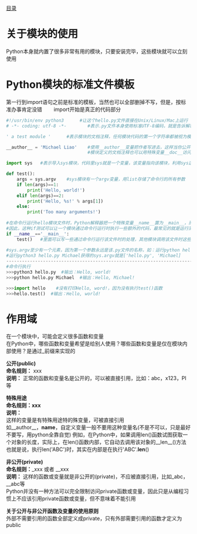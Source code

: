 [目录](../目录.md)

# 关于模块的使用 #
Python本身就内置了很多非常有用的模块，只要安装完毕，这些模块就可以立刻使用

# Python模块的标准文件模板 #
第一行到import语句之前是标准的模板，当然也可以全部删掉不写，但是，按标准办事肯定没错
　　import开始是真正的代码部分

```python
#!/usr/bin/env python3      #让这个hello.py文件直接在Unix/Linux/Mac上运行
# -*- coding: utf-8 -*-        #表示.py文件本身使用标准UTF-8编码，就是告诉解释器请使用UTF-8编码执行文件

' a test module '      #表示模块的文档注释，任何模块代码的第一个字符串都被视为模块的文档注释

__author__ = 'Michael Liao'    #使用__author__变量把作者写进去，这样当你公开源代码后别人就可以瞻仰你的大名
							   #模块定义的文档注释也可以用特殊变量__doc__访问

import sys   #表示导入sys模块，代码里sys就是一个变量，该变量指向该模块，利用sys这个变量，就可以访问sys模块的所有功能

def test():
	args = sys.argv    #sys模块有一个argv变量，用list存储了命令行的所有参数
	if len(args)==1:    
		print('Hello, world!')
	elif len(args)==2:
		print('Hello, %s!' % args[1])
	else:
		print('Too many arguments!')
		
#在命令行运行hello模块文件时，Python解释器把一个特殊变量__name__置为__main__，而如果在其他地方导入该hello模块时，if判断将失败
#因此，这种if测试可以让一个模块通过命令行运行时执行一些额外的代码，最常见的就是运行测试
if __name__=='__main__':   
	test()   #里面可以写一些通过命令行运行该文件时的处理，其他模块调用该文件时这些处理是无法被执行的，只能在命令行时被执行
	
#sys.argv至少有一个元素，因为第一个参数永远是该.py文件的名称，如：运行python hello.py获得的sys.argv就是['hello.py']
#运行python3 hello.py Michael获得的sys.argv就是['hello.py', 'Michael]
--------------------------------------------------------------------------------------------------------------------------------------------
#命令行执行
>>>python3 hello.py  #输出：Hello, world!
>>>python hello.py Michael  #输出：Hello, Michael!

>>>import hello    #没有打印Hello, word!，因为没有执行test()函数
>>>hello.test()  #输出：Hello, world!
```
 

# 作用域 #
在一个模块中，可能会定义很多函数和变量\
在Python中，哪些函数和变量希望是给别人使用？哪些函数和变量是仅在模块内部使用？是通过_前缀来实现的

**公开(public)**\
**命名规则：** xxx\
**说明：**
正常的函数和变量名是公开的，可以被直接引用，比如：abc，x123，PI等

**特殊用途**\
**命名规则：**__xxx__\
**说明：**\
这样的变量是有特殊用途特的殊变量，可被直接引用\
如__author__，__name__，自定义变量一般不要用这种变量名(不是不可以，只是最好不要写，用python全靠自觉)
例如，在Python中，如果调用len()函数试图获取一个对象的长度，实际上，在len()函数内部，它自动去调用该对象的__len__()方法
也就是说，执行len('ABC')时，其实在内部是在执行'ABC'.__len__()


**非公开(private)**\
**命名规则：**_xxx 或者 __xxx\
**说明：** 这样的函数或变量就是非公开的(private)，不应被直接引用，比如_abc，__abc等\
Python并没有一种方法可以完全限制访问private函数或变量，因此只是从编程习惯上不应该引用private函数或变量，但不意味着不能引用

**关于公开与非公开函数及变量的使用原则**\
外部不需要引用的函数全部定义成private，只有外部需要引用的函数才定义为public

